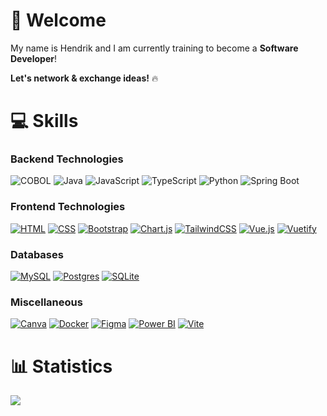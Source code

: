 # 👋 Welcome
My name is Hendrik and I am currently training to become a **Software Developer**!

**Let's network & exchange ideas!** 🔥

# 💻 Skills 
### Backend Technologies
  <div>
    <img src="https://img.shields.io/badge/COBOL-%23007A5E.svg?style=flat-square&logo=cobol&logoColor=white" alt="COBOL">
    <img src="https://img.shields.io/badge/Java-%23ED8B00.svg?logo=openjdk&logoColor=white" alt="Java">
    <img src="https://img.shields.io/badge/JavaScript-F7DF1E?logo=javascript&logoColor=000" alt="JavaScript">
    <img src="https://img.shields.io/badge/TypeScript-3178C6?logo=typescript&logoColor=fff" alt="TypeScript">
    <img src="https://img.shields.io/badge/Python-%233776AB.svg?style=flat-square&logo=python&logoColor=white" alt="Python">
    <img src="https://img.shields.io/badge/Spring%20Boot-6DB33F?logo=springboot&logoColor=fff" alt="Spring Boot">
  </div>

### Frontend Technologies
[![HTML](https://img.shields.io/badge/HTML-%23E34F26.svg?logo=html5&logoColor=white)](#)
[![CSS](https://img.shields.io/badge/CSS-1572B6?logo=css3&logoColor=fff)](#)
[![Bootstrap](https://img.shields.io/badge/Bootstrap-7952B3?logo=bootstrap&logoColor=fff)](#)
[![Chart.js](https://img.shields.io/badge/Chart.js-FF6384?logo=chartdotjs&logoColor=fff)](#)
[![TailwindCSS](https://img.shields.io/badge/Tailwind%20CSS-%2338B2AC.svg?logo=tailwind-css&logoColor=white)](#)
[![Vue.js](https://img.shields.io/badge/Vue.js-4FC08D?logo=vuedotjs&logoColor=fff)](#)
[![Vuetify](https://img.shields.io/badge/Vuetify-1867C0?logo=vuetify&logoColor=fff)](#)

### Databases
[![MySQL](https://img.shields.io/badge/MySQL-4479A1?logo=mysql&logoColor=fff)](#)
[![Postgres](https://img.shields.io/badge/Postgres-%23316192.svg?logo=postgresql&logoColor=white)](#)
[![SQLite](https://img.shields.io/badge/SQLite-%2307405e.svg?logo=sqlite&logoColor=white)](#)

### Miscellaneous
[![Canva](https://img.shields.io/badge/Canva-%2300C4CC.svg?&logo=Canva&logoColor=white)](#)
[![Docker](https://img.shields.io/badge/Docker-2496ED?logo=docker&logoColor=fff)](#)
[![Figma](https://img.shields.io/badge/Figma-F24E1E?logo=figma&logoColor=white)](#)
[![Power BI](https://custom-icon-badges.demolab.com/badge/Power%20BI-F1C912?logo=power-bi&logoColor=fff)](#)
[![Vite](https://img.shields.io/badge/Vite-646CFF?logo=vite&logoColor=fff)](#)

# 📊 Statistics
<div>
    <img src="https://github-readme-stats.vercel.app/api/top-langs/?username=HendrikD2005&layout=compact">
</div>